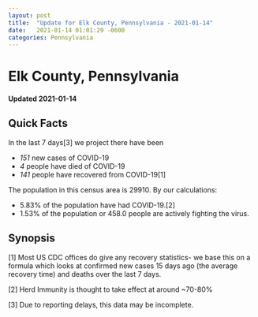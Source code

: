 ```yaml
---
layout: post
title:  "Update for Elk County, Pennsylvania - 2021-01-14"
date:   2021-01-14 01:01:29 -0600
categories: Pennsylvania
---
```


# Elk County, Pennsylvania
#### Updated 2021-01-14

## Quick Facts

In the last 7 days[3] we project there have been
- *151* new cases of COVID-19
- *4* people have died of COVID-19
- *141* people have recovered from COVID-19[1]

The population in this census area is 29910. By our calculations:
- 5.83% of the population have had COVID-19.[2]
- 1.53% of the population or 458.0 people are actively fighting the virus.

## Synopsis




[1] Most US CDC offices do give any recovery statistics- we base this on a formula which looks at confirmed new cases
15 days ago (the average recovery time) and deaths over the last 7 days.

[2] Herd Immunity is thought to take effect at around ~70-80%

[3] Due to reporting delays, this data may be incomplete.
 
    